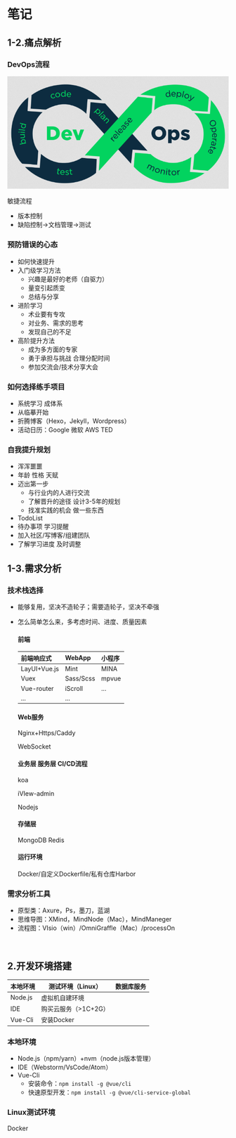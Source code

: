 # 笔记

## 1-2.痛点解析

### DevOps流程

![DevOps生命周期的基本指南](./大前端.assets/01-DevOps生命周期.png)

 


敏捷流程

* 版本控制
* 缺陷控制->文档管理->测试

### 预防错误的心态

* 如何快速提升
* 入门级学习方法
  * 兴趣是最好的老师（自驱力）
  * 量变引起质变
  * 总结与分享
* 进阶学习
  * 术业要有专攻
  * 对业务、需求的思考
  * 发现自己的不足
* 高阶提升方法
  * 成为多方面的专家
  * 勇于承担与挑战 合理分配时间
  * 参加交流会/技术分享大会

### 如何选择练手项目

* 系统学习 成体系
* 从临摹开始
* 折腾博客（Hexo，Jekyll，Wordpress）
* 活动日历：Google 微软 AWS TED

### 自我提升规划

* 浑浑噩噩
* 年龄 性格 天赋
* 迈出第一步
  * 与行业内的人进行交流
  * 了解晋升的途径 设计3-5年的规划
  * 找准实践的机会 做一些东西
* TodoList
* 待办事项 学习提醒
* 加入社区/写博客/组建团队
* 了解学习进度 及时调整 

## 1-3.需求分析

### 技术栈选择 

* 能够复用，坚决不造轮子；需要造轮子，坚决不牵强

* 怎么简单怎么来，多考虑时间、进度、质量因素

  

  ####  前端

  | 前端响应式   | WebApp    | 小程序 |
  | ------------ | --------- | ------ |
  | LayUI+Vue.js | Mint      | MINA   |
  | Vuex         | Sass/Scss | mpvue  |
  | Vue-router   | iScroll   | ...    |
  | ...          | ...       |        |

  #### Web服务
  
  Nginx+Https/Caddy
  
  WebSocket
  
  #### 业务层 服务层 CI/CD流程
  
  koa
  
  iVIew-admin
  
  Nodejs
  
  #### 存储层
  
  MongoDB Redis
  
  #### 运行环境
  
  Docker/自定义Dockerfile/私有仓库Harbor

### 需求分析工具

* 原型类：Axure，Ps，墨刀，蓝湖
* 思维导图：XMind，MindNode（Mac），MindManeger
* 流程图：VIsio（win）/OmniGraffle（Mac）/processOn

​	

## 2.开发环境搭建

| 本地环境 | 测试环境（Linux）    | 数据库服务 |
| -------- | -------------------- | ---------- |
| Node.js  | 虚拟机自建环境       |            |
| IDE      | 购买云服务（>1C+2G） |            |
| Vue-Cli  | 安装Docker           |            |

### 本地环境

* Node.js（npm/yarn）+nvm（node.js版本管理）
* IDE（Webstorm/VsCode/Atom）
* Vue-Cli
  * 安装命令：`npm install -g @vue/cli`
  * 快速原型开发：`npm install -g @vue/cli-service-global`

### Linux测试环境

Docker